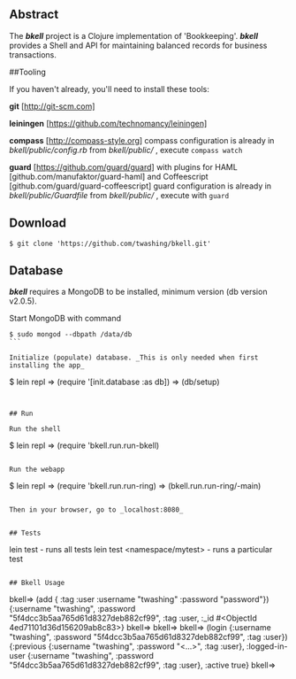 
## Abstract
The _**bkell**_ project is a Clojure implementation of 'Bookkeeping'. _**bkell**_ provides a Shell and API for maintaining balanced records for business transactions. 


##Tooling 

If you haven't already, you'll need to install these tools:


**git** [http://git-scm.com]

**leiningen** [https://github.com/technomancy/leiningen]

**compass** [http://compass-style.org]
  compass configuration is already in _bkell/public/config.rb_
  from _bkell/public/_ , execute `compass watch`

**guard** [https://github.com/guard/guard]
  with plugins for HAML [github.com/manufaktor/guard-haml] and Coffeescript [github.com/guard/guard-coffeescript] 
  guard configuration is already in _bkell/public/Guardfile_
  from _bkell/public/_ , execute with `guard` 


## Download
```
$ git clone 'https://github.com/twashing/bkell.git' 
```

## Database 

_**bkell**_ requires a MongoDB to be installed, minimum version (db version v2.0.5).

Start MongoDB with command 
````
$ sudo mongod --dbpath /data/db
```

Initialize (populate) database. _This is only needed when first installing the app_
````
$ lein repl
  => (require '[init.database :as db])
  => (db/setup)
````


## Run

Run the shell 
````
$ lein repl
  => (require 'bkell.run.run-bkell)
````

Run the webapp
````
$ lein repl
  => (require 'bkell.run.run-ring)
  => (bkell.run.run-ring/-main)
````

Then in your browser, go to _localhost:8080_


## Tests
````
lein test - runs all tests
lein test <namespace/mytest> - runs a particular test
````

## Bkell Usage 
````
bkell=> (add { :tag :user :username "twashing" :password "password"})
{:username "twashing", :password "5f4dcc3b5aa765d61d8327deb882cf99", :tag :user, :_id #<ObjectId 4ed71101d36d156209ab8c83>}
bkell=> 
bkell=> 
bkell=> (login {:username "twashing", :password "5f4dcc3b5aa765d61d8327deb882cf99", :tag :user})
{:previous {:username "twashing", :password "<...>", :tag :user}, :logged-in-user {:username "twashing", :password "5f4dcc3b5aa765d61d8327deb882cf99", :tag :user}, :active true}
bkell=>
````




